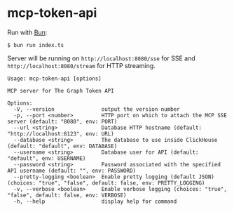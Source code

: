 # mcp-token-api

Run with [Bun](https://bun.sh):
```console
$ bun run index.ts
```

Server will be running on `http://localhost:8080/sse` for SSE and `http://localhost:8080/stream` for HTTP streaming.

```console
Usage: mcp-token-api [options]

MCP server for The Graph Token API

Options:
  -V, --version               output the version number
  -p, --port <number>         HTTP port on which to attach the MCP SSE server (default: "8080", env: PORT)
  --url <string>              Database HTTP hostname (default: "http://localhost:8123", env: URL)
  --database <string>         The database to use inside ClickHouse (default: "default", env: DATABASE)
  --username <string>         Database user for API (default: "default", env: USERNAME)
  --password <string>         Password associated with the specified API username (default: "", env: PASSWORD)
  --pretty-logging <boolean>  Enable pretty logging (default JSON) (choices: "true", "false", default: false, env: PRETTY_LOGGING)
  -v, --verbose <boolean>     Enable verbose logging (choices: "true", "false", default: false, env: VERBOSE)
  -h, --help                  display help for command
```

